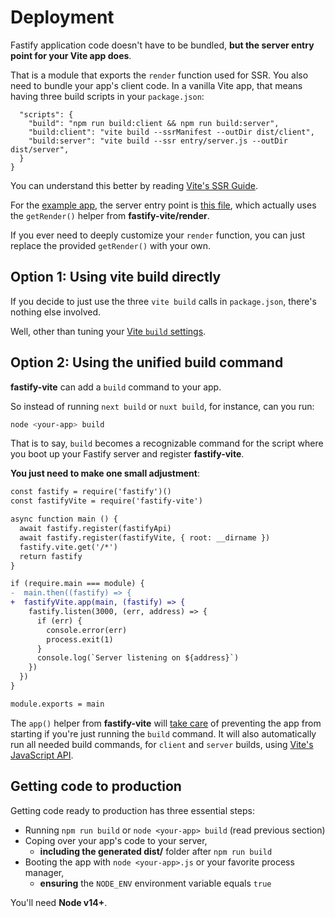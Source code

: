 # Deployment

Fastify application code doesn't have to be bundled, **but the server entry 
point for your Vite app does**. 

That is a module that exports the `render` function used for SSR. You also 
need to bundle your app's client code. In a vanilla Vite app, that means having 
three build scripts in your `package.json`:

```{
  "scripts": {
    "build": "npm run build:client && npm run build:server",
    "build:client": "vite build --ssrManifest --outDir dist/client",
    "build:server": "vite build --ssr entry/server.js --outDir dist/server",
  }
}
```

You can understand this better by reading [Vite's SSR Guide][ssr-guide]. 

For the [example app][example-app], the server entry point is 
[this file][entry-server], which actually uses the `getRender()` helper 
from **fastify-vite/render**.

[ssr-guide]: https://vitejs.dev/guide/ssr
[example-app]: https://github.com/galvez/fastify-vite/tree/main/example
[entry-server]: https://github.com/galvez/fastify-vite/blob/main/example/entry/server.js
[fastify-vite-render]: https://github.com/galvez/fastify-vite/blob/main/render.js

If you ever need to deeply customize your `render` function, you can just 
replace the provided `getRender()` with your own.

## Option 1: Using vite build directly

If you decide to just use the three `vite build` calls in `package.json`, there's
nothing else involved. 

Well, other than tuning your [Vite `build` settings][vite-build].

[vite-build]: https://vitejs.dev/config/#build-options

## Option 2: Using the unified build command

**fastify-vite** can add a `build` command to your app.

So instead of running `next build` or `nuxt build`, for instance, can you run:

```bash
node <your-app> build
```

That is to say, `build` becomes a recognizable command for the script where
you boot up your Fastify server and register **fastify-vite**. 

**You just need to make one small adjustment**:

```diff
const fastify = require('fastify')()
const fastifyVite = require('fastify-vite')

async function main () {
  await fastify.register(fastifyApi)
  await fastify.register(fastifyVite, { root: __dirname })
  fastify.vite.get('/*')
  return fastify
}

if (require.main === module) {
-  main.then((fastify) => {
+  fastifyVite.app(main, (fastify) => {
    fastify.listen(3000, (err, address) => {
      if (err) {
        console.error(err)
        process.exit(1)
      }
      console.log(`Server listening on ${address}`)
    })
  })
}

module.exports = main
```

The `app()` helper from **fastify-vite** will [take care][fastify-vite-app] of 
preventing the app from starting if you're just running the `build` command. It 
will also automatically run all needed build commands, for `client` and `server` 
builds, using [Vite's JavaScript API][vite-js-api].

[fastify-vite-app]: https://github.com/galvez/fastify-vite/blob/main/index.js
[vite-js-api]: https://vitejs.dev/guide/api-javascript.html

## Getting code to production

Getting code ready to production has three essential steps:

- Running `npm run build` or `node <your-app> build` (read previous section)
- Coping over your app's code to your server,
  - **including the generated dist/** folder after `npm run build`
- Booting the app with `node <your-app>.js` or your favorite process manager,
  - **ensuring** the `NODE_ENV` environment variable equals `true`

You'll need **Node v14+**.
